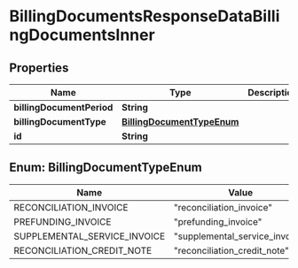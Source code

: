 

# BillingDocumentsResponseDataBillingDocumentsInner


## Properties

| Name | Type | Description | Notes |
|------------ | ------------- | ------------- | -------------|
|**billingDocumentPeriod** | **String** |  |  [optional] |
|**billingDocumentType** | [**BillingDocumentTypeEnum**](#BillingDocumentTypeEnum) |  |  [optional] |
|**id** | **String** |  |  [optional] |



## Enum: BillingDocumentTypeEnum

| Name | Value |
|---- | -----|
| RECONCILIATION_INVOICE | &quot;reconciliation_invoice&quot; |
| PREFUNDING_INVOICE | &quot;prefunding_invoice&quot; |
| SUPPLEMENTAL_SERVICE_INVOICE | &quot;supplemental_service_invoice&quot; |
| RECONCILIATION_CREDIT_NOTE | &quot;reconciliation_credit_note&quot; |



